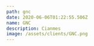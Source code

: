 ```yaml
---
path: gnc
date: 2020-06-06T01:22:55.506Z
name: GNC
description: Cianmes
image: /assets/clients/GNC.png
---
```

